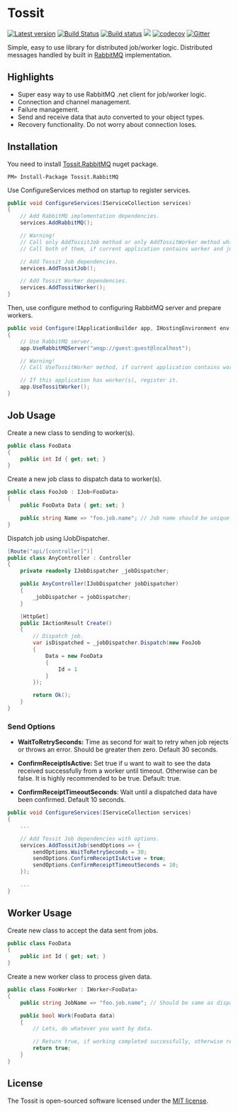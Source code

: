 # Tossit #
[![Latest version](https://img.shields.io/nuget/v/Tossit.RabbitMQ.svg)](https://www.nuget.org/packages/Tossit.RabbitMQ)
[![Build Status](https://travis-ci.org/turgayozgur/tossit.svg?branch=master)](https://travis-ci.org/turgayozgur/tossit)
[![Build status](https://ci.appveyor.com/api/projects/status/whuoamx1tb19jbn6/branch/master?svg=true)](https://ci.appveyor.com/project/turgayozgur/tossit/branch/master)
![](https://github.com/turgayozgur/tossit/workflows/Main/badge.svg)
[![codecov](https://codecov.io/gh/turgayozgur/tossit/branch/master/graph/badge.svg)](https://codecov.io/gh/turgayozgur/tossit)
[![Gitter](https://img.shields.io/gitter/room/nwjs/nw.js.svg)](https://gitter.im/tossitchat/Lobby)

Simple, easy to use library for distributed job/worker logic. Distributed messages handled by built in [RabbitMQ](https://github.com/rabbitmq/rabbitmq-dotnet-client) implementation.
## Highlights ##
* Super easy way to use RabbitMQ .net client for job/worker logic.
* Connection and channel management.
* Failure management.
* Send and receive data that auto converted to your object types.
* Recovery functionality. Do not worry about connection loses.
## Installation ##
You need to install [Tossit.RabbitMQ](https://www.nuget.org/packages/Tossit.RabbitMQ) nuget package.
```
PM> Install-Package Tossit.RabbitMQ
```
Use ConfigureServices method on startup to register services.
```csharp
public void ConfigureServices(IServiceCollection services)
{
    // Add RabbitMQ implementation dependencies.
    services.AddRabbitMQ();

    // Warning!
    // Call only AddTossitJob method or only AddTossitWorker method which one you need. 
    // Call both of them, if current application contains worker and job.

    // Add Tossit Job dependencies.
    services.AddTossitJob();

    // Add Tossit Worker dependencies.
    services.AddTossitWorker(); 
}
```
Then, use configure method to configuring RabbitMQ server and prepare workers.
```csharp
public void Configure(IApplicationBuilder app, IHostingEnvironment env, ILoggerFactory loggerFactory)
{
    // Use RabbitMQ server.
    app.UseRabbitMQServer("amqp://guest:guest@localhost");

    // Warning!
    // Call UseTossitWorker method, if current application contains worker.

    // If this application has worker(s), register it.
    app.UseTossitWorker();
}
```
## Job Usage ##
Create a new class to sending to worker(s).
```csharp
public class FooData
{
    public int Id { get; set; }
}
```
Create a new job class to dispatch data to worker(s).
```csharp
public class FooJob : IJob<FooData>
{
    public FooData Data { get; set; }

    public string Name => "foo.job.name"; // Job name should be unique for each job.
}
```
Dispatch job using IJobDispatcher.
```csharp
[Route("api/[controller]")]
public class AnyController : Controller
{
    private readonly IJobDispatcher _jobDispatcher;

    public AnyController(IJobDispatcher jobDispatcher)
    {
        _jobDispatcher = jobDispatcher;
    }

    [HttpGet]
    public IActionResult Create()
    {
        // Dispatch job.
        var isDispatched = _jobDispatcher.Dispatch(new FooJob
        {
            Data = new FooData
            {
                Id = 1
            }
        });

        return Ok();
    }
}
```
### Send Options ###
* **WaitToRetrySeconds:** Time as second for wait to retry when job rejects or throws an error. Should be greater then zero. Default 30 seconds.

* **ConfirmReceiptIsActive:** Set true if u want to wait to see the data received successfully from a worker until timeout. Otherwise can be false. It is highly recommended to be true. Default: true.

* **ConfirmReceiptTimeoutSeconds**: Wait until a dispatched data have been confirmed. Default 10 seconds.
```csharp
public void ConfigureServices(IServiceCollection services)
{
    ...

    // Add Tossit Job dependencies with options.
    services.AddTossitJob(sendOptions => {
        sendOptions.WaitToRetrySeconds = 30;
        sendOptions.ConfirmReceiptIsActive = true;
        sendOptions.ConfirmReceiptTimeoutSeconds = 10;
    });

    ...
}
```
## Worker Usage ##
Create new class to accept the data sent from jobs.
```csharp
public class FooData
{
    public int Id { get; set; }
}
```
Create a new worker class to process given data.
```csharp
public class FooWorker : IWorker<FooData>
{
    public string JobName => "foo.job.name"; // Should be same as dispatched job name.

    public bool Work(FooData data)
    {
        // Lets, do whatever you want by data.

        // Return true, if working completed successfully, otherwise return false.
        return true;
    }
}
```
## License ##
The Tossit is open-sourced software licensed under the [MIT license](https://opensource.org/licenses/MIT).
